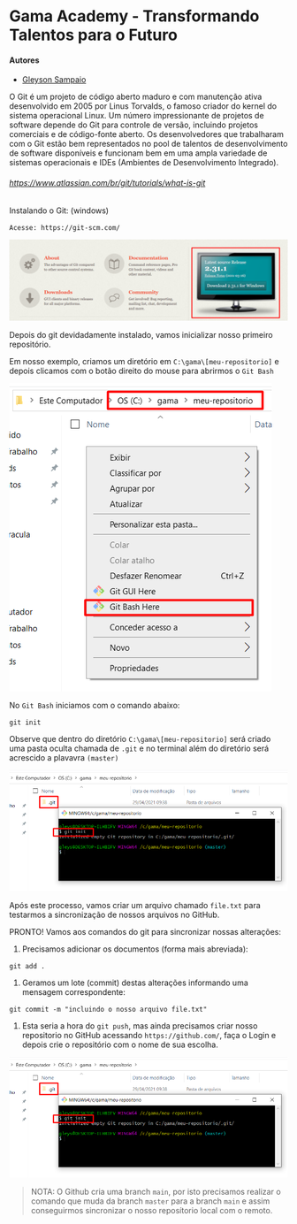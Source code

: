 # Gama Academy - Transformando Talentos para o Futuro

#### Autores
- [Gleyson Sampaio](https://github.com/gleyson-gama)

O Git é um projeto de código aberto maduro e com manutenção ativa desenvolvido em 2005 por Linus Torvalds, o famoso criador do kernel do sistema operacional Linux. Um número impressionante de projetos de software depende do Git para controle de versão, incluindo projetos comerciais e de código-fonte aberto. Os desenvolvedores que trabalharam com o Git estão bem representados no pool de talentos de desenvolvimento de software disponíveis e funcionam bem em uma ampla variedade de sistemas operacionais e IDEs (Ambientes de Desenvolvimento Integrado).

###### https://www.atlassian.com/br/git/tutorials/what-is-git

Instalando o Git: (windows)

```
Acesse: https://git-scm.com/
```

![](https://github.com/educacao-gama/tutoriais/blob/main/git-github/git-download.png)


Depois do git devidadamente instalado, vamos inicializar nosso primeiro repositório.

Em nosso exemplo, criamos um diretório em `C:\gama\[meu-repositorio]` e depois clicamos com o botão direito do mouse para abrirmos o `Git Bash`

![](https://github.com/educacao-gama/tutoriais/blob/main/git-github/git-bash.png)

No `Git Bash` iniciamos com o comando abaixo:

```
git init
```

Observe que dentro do diretório `C:\gama\[meu-repositorio]` será criado uma pasta oculta chamada de `.git` e no terminal além do diretório será acrescido a plavavra `(master)`

![](https://github.com/educacao-gama/tutoriais/blob/main/git-github/git-init.png)

Após este processo, vamos criar um arquivo chamado `file.txt` para testarmos a sincronização de nossos arquivos no GitHub.

PRONTO! Vamos aos comandos do git para sincronizar nossas alterações:

1. Precisamos adicionar os documentos (forma mais abreviada):
```
git add .
```

1. Geramos um lote (commit)  destas alterações informando uma mensagem correspondente:
```
git commit -m "incluindo o nosso arquivo file.txt"
```

1. Esta seria a hora do `git push`, mas ainda precisamos criar nosso repositorio no GitHub acessando `https://github.com/`, faça o Login e depois crie o repositório com o nome de sua escolha.


![](https://github.com/educacao-gama/tutoriais/blob/main/git-github/git-init.png)

> NOTA: O Github cria uma branch `main`, por isto precisamos realizar o comando que muda da branch `master` para a branch `main` e assim conseguirmos sincronizar o nosso reposítorio local com o remoto.




